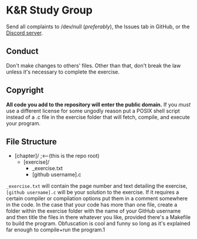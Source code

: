 # K&R Study Group

Send all complaints to /dev/null (*preferably*), the Issues tab in GitHub, or the [Discord server](https://discord.gg/YfBUDU7GYn).

## Conduct

Don't make changes to others' files. Other than that, don't break the law unless it's necessary to complete the exercise.

## Copyright

**All code you add to the repository will enter the public domain.**
If you *must* use a different license for some ungodly reason put a POSIX shell script instead of a .c file in the exercise folder that will fetch, compile, and execute your program.

## File Structure
- [chapter]/ ;<--(this is the repo root)
  -  [exercise]/
     -  _exercise.txt
     - [github username].c

`_exercise.txt` will contain the page number and text detailing the exercise, `[github username].c` will be your solution to the exercise.
If it requires a certain compiler or compilation options put them in a comment somewhere in the code.
In the case that your code has more than one file, create a folder within the exercise folder with the name of your GitHub username and then title the files in there whatever you like, provided there's a Makefile to build the program.
Obfuscation is cool and funny so long as it's explained far enough to compile+run the program.1
